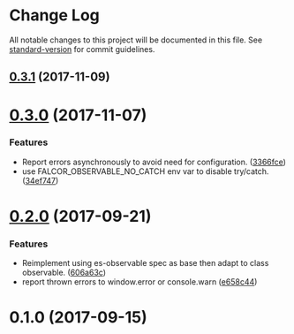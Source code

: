 # Change Log

All notable changes to this project will be documented in this file. See [standard-version](https://github.com/conventional-changelog/standard-version) for commit guidelines.

<a name="0.3.1"></a>
## [0.3.1](https://github.com/Netflix/falcor-observable/compare/v0.3.0...v0.3.1) (2017-11-09)



<a name="0.3.0"></a>
# [0.3.0](https://github.com/Netflix/falcor-observable/compare/v0.2.0...v0.3.0) (2017-11-07)


### Features

* Report errors asynchronously to avoid need for configuration. ([3366fce](https://github.com/Netflix/falcor-observable/commit/3366fce))
* use FALCOR_OBSERVABLE_NO_CATCH env var to disable try/catch. ([34ef747](https://github.com/Netflix/falcor-observable/commit/34ef747))



<a name="0.2.0"></a>
# [0.2.0](https://github.com/Netflix/falcor-observable/compare/v0.1.0...v0.2.0) (2017-09-21)


### Features

* Reimplement using es-observable spec as base then adapt to class observable. ([606a63c](https://github.com/Netflix/falcor-observable/commit/606a63c))
* report thrown errors to window.error or console.warn ([e658c44](https://github.com/Netflix/falcor-observable/commit/e658c44))



<a name="0.1.0"></a>
# 0.1.0 (2017-09-15)
